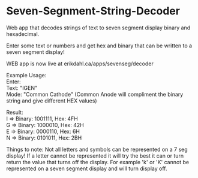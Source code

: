 # Seven-Segnment-String-Decoder


Web app that decodes strings of text to seven segment display binary and hexadecimal.

Enter some text or numbers and get hex and binary that can be written to a
seven segment display!

WEB app is now live at erikdahl.ca/apps/sevenseg/decoder <br/>
  
Example Usage: <br/>
Enter: <br/>
Text: "IGEN" <br/>
Mode: "Common Cathode" (Common Anode will compliment the binary string and give different HEX values) <br/>

Result:<br/>
I => Binary: 1001111, Hex: 4FH <br/>
G => Binary: 1000010, Hex: 42H <br/>
E => Binary: 0000110, Hex: 6H <br/>
N => Binary: 0101011, Hex: 2BH <br/>

Things to note: Not all letters and symbols can be represented on a 7 seg display! If a letter cannot be represented it will try the best it can or turn return the value that turns off the display.
For example 'k' or 'K' cannot be represented on a seven segment display and will turn display off.
